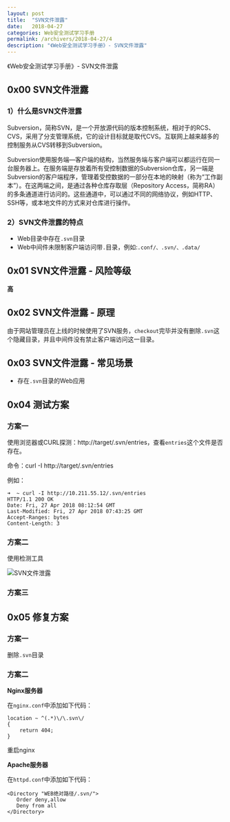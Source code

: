 ```yaml
---
layout: post
title:  "SVN文件泄露"
date:   2018-04-27
categories: Web安全测试学习手册
permalink: /archivers/2018-04-27/4
description: "《Web安全测试学习手册》- SVN文件泄露"
---
```


《Web安全测试学习手册》- SVN文件泄露
<!--more-->

## 0x00 SVN文件泄露

### 1）什么是SVN文件泄露

Subversion，简称SVN，是一个开放源代码的版本控制系统，相对于的RCS、CVS，采用了分支管理系统，它的设计目标就是取代CVS。互联网上越来越多的控制服务从CVS转移到Subversion。

Subversion使用服务端—客户端的结构，当然服务端与客户端可以都运行在同一台服务器上。在服务端是存放着所有受控制数据的Subversion仓库，另一端是Subversion的客户端程序，管理着受控数据的一部分在本地的映射（称为“工作副本”）。在这两端之间，是通过各种仓库存取层（Repository Access，简称RA）的多条通道进行访问的。这些通道中，可以通过不同的网络协议，例如HTTP、SSH等，或本地文件的方式来对仓库进行操作。

### 2）SVN文件泄露的特点

* Web目录中存在`.svn`目录
* Web中间件未限制客户端访问带`.`目录，例如:`.conf/、.svn/、.data/`


## 0x01 SVN文件泄露 - 风险等级

**高**

## 0x02 SVN文件泄露 - 原理

由于网站管理员在上线的时候使用了SVN服务，`checkout`完毕并没有删除`.svn`这个隐藏目录，并且中间件没有禁止客户端访问这一目录。

## 0x03 SVN文件泄露 - 常见场景

* 存在`.svn`目录的Web应用

## 0x04 测试方案

### 方案一

使用浏览器或CURL探测：http://target/.svn/entries，查看`entries`这个文件是否存在。

命令：curl -I http://target/.svn/entries

例如：

```
➜  ~ curl -I http://10.211.55.12/.svn/entries
HTTP/1.1 200 OK
Date: Fri, 27 Apr 2018 08:12:54 GMT
Last-Modified: Fri, 27 Apr 2018 07:43:25 GMT
Accept-Ranges: bytes
Content-Length: 3
```


### 方案二

使用检测工具

![SVN文件泄露](http://rvn0xsy.oss-cn-shanghai.aliyuncs.com/2018-04-27/0x05.png)


### 方案三 


## 0x05 修复方案

### 方案一

删除`.svn`目录

### 方案二

**Nginx服务器**

在`nginx.conf`中添加如下代码：

```
location ~ ^(.*)\/\.svn\/
{
	return 404;
}
```
重启nginx

**Apache服务器**

在`httpd.conf`中添加如下代码：

```
<Directory "WEB绝对路径/.svn/">
   Order deny,allow
   Deny from all
</Directory>
```


